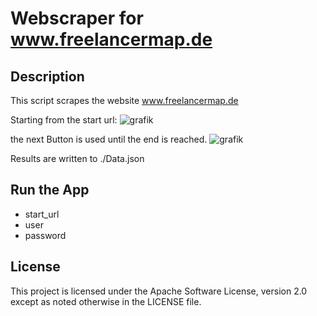 # Webscraper for www.freelancermap.de

## Description
This script scrapes the website www.freelancermap.de  

Starting from the start url:
![grafik](https://github.com/user-attachments/assets/486527ec-7a8c-42b9-9022-f1591f9b0c6f)

the next Button is used until the end is reached.
![grafik](https://github.com/user-attachments/assets/f46e5da6-3717-47ed-a914-e9829a627336)

Results are written to ./Data.json

## Run the App
- start_url
- user
- password

## License
This project is licensed under the Apache Software License, version 2.0 except as noted otherwise in the LICENSE file.



